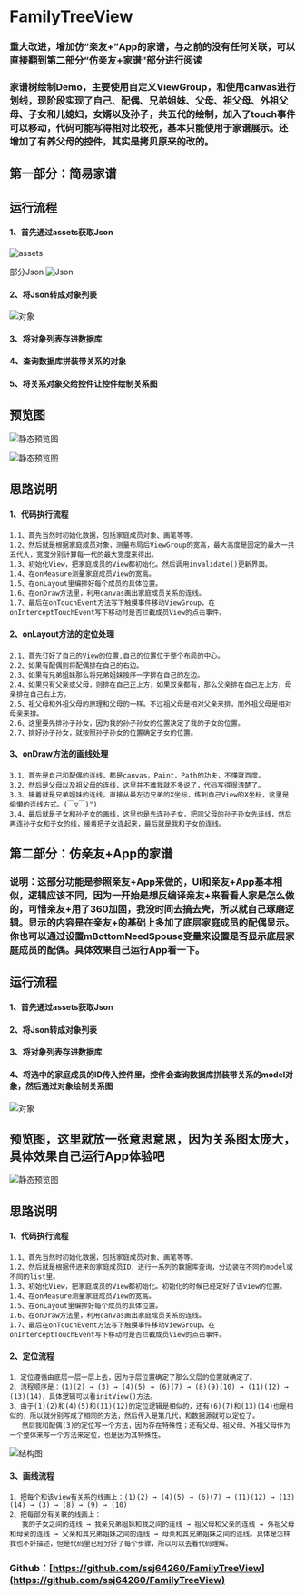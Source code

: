 # FamilyTreeView
### 重大改进，增加仿“亲友+”App的家谱，与之前的没有任何关联，可以直接翻到第二部分“仿亲友+家谱”部分进行阅读
### 家谱树绘制Demo，主要使用自定义ViewGroup，和使用canvas进行划线，现阶段实现了自己、配偶、兄弟姐妹、父母、祖父母、外祖父母、子女和儿媳妇，女婿以及孙子，共五代的绘制，加入了touch事件可以移动，代码可能写得相对比较死，基本只能使用于家谱展示。还增加了有养父母的控件，其实是拷贝原来的改的。

## 第一部分：简易家谱
## 运行流程

#### 1、首先通过assets获取Json
![assets](https://raw.githubusercontent.com/ssj64260/FamilyTreeView/master/image/QQ%E6%88%AA%E5%9B%BE20170602231531.png)

部分Json
![Json](https://raw.githubusercontent.com/ssj64260/FamilyTreeView/master/image/QQ%E6%88%AA%E5%9B%BE20170602231651.png)

#### 2、将Json转成对象列表
![对象](https://raw.githubusercontent.com/ssj64260/FamilyTreeView/master/image/QQ%E6%88%AA%E5%9B%BE20170602232244.png)

#### 3、将对象列表存进数据库
#### 4、查询数据库拼装带关系的对象
#### 5、将关系对象交给控件让控件绘制关系图

## 预览图

![静态预览图](https://raw.githubusercontent.com/ssj64260/FamilyTreeView/master/image/device-2017-06-23-155317.png)

![静态预览图](https://raw.githubusercontent.com/ssj64260/FamilyTreeView/master/image/device-2017-06-23-155343.png)


## 思路说明
#### 1、代码执行流程
	1.1、首先当然时初始化数据，包括家庭成员对象、画笔等等。
	1.2、然后就是根据家庭成员对象，测量布局后ViewGroup的宽高，最大高度是固定的最大一共五代人，宽度分别计算每一代的最大宽度来得出。
	1.3、初始化View，把家庭成员的View都初始化。然后调用invalidate()更新界面。
	1.4、在onMeasure测量家庭成员View的宽高。
	1.5、在onLayout里编排好每个成员的具体位置。
	1.6、在onDraw方法里，利用canvas画出家庭成员关系的连线。
	1.7、最后在onTouchEvent方法写下触摸事件移动ViewGroup，在onInterceptTouchEvent写下移动时是否拦截成员View的点击事件。
  
#### 2、onLayout方法的定位处理
	2.1、首先订好了自己的View的位置,自己的位置位于整个布局的中心。
	2.2、如果有配偶则将配偶排在自己的右边。
	2.3、如果有兄弟姐妹那么将兄弟姐妹按序一字排在自己的左边。
	2.4、如果只有父亲或父母，则排在自己正上方，如果双亲都有，那么父亲排在自己左上方，母亲排在自己右上方。
	2.5、祖父母和外祖父母的原理和父母的一样。不过祖父母是相对父亲来排，而外祖父母是相对母亲来排。
	2.6、这里要先排孙子孙女，因为我的孙子孙女的位置决定了我的子女的位置。
	2.7、排好孙子孙女，就按照孙子孙女的位置确定子女的位置。
	
#### 3、onDraw方法的画线处理
	3.1、首先是自己和配偶的连线，都是canvas，Paint，Path的功夫，不懂就百度。
	3.2、然后是父母以及祖父母的连线，这里并不难我就不多说了，代码写得很清楚了。
	3.3、接着就是兄弟姐妹的连线，直接从最左边兄弟的X坐标，练到自己View的X坐标，这里是偷懒的连线方式。(￣▽￣)")
	3.4、最后就是子女和孙子女的画线，这里也是先连孙子女，把同父母的孙子孙女先连线，然后再连孙子女和子女的线，接着把子女连起来，最后就是我和子女的连线。

	
	
## 第二部分：仿亲友+App的家谱
### 说明：这部分功能是参照亲友+App来做的，UI和亲友+App基本相似，逻辑应该不同，因为一开始是想反编译亲友+来看看人家是怎么做的，可惜亲友+用了360加固，我没时间去搞去壳，所以就自己琢磨逻辑。显示的内容是在亲友+的基础上多加了底层家庭成员的配偶显示。你也可以通过设置mBottomNeedSpouse变量来设置是否显示底层家庭成员的配偶。具体效果自己运行App看一下。

## 运行流程

#### 1、首先通过assets获取Json
#### 2、将Json转成对象列表
#### 3、将对象列表存进数据库
#### 4、将选中的家庭成员的ID传入控件里，控件会查询数据库拼装带关系的model对象，然后通过对象绘制关系图
![对象](https://raw.githubusercontent.com/ssj64260/FamilyTreeView/master/image/%E4%BB%BF%E4%BA%B2%E5%8F%8B%2BModel.png)

## 预览图，这里就放一张意思意思，因为关系图太庞大，具体效果自己运行App体验吧

![静态预览图](https://raw.githubusercontent.com/ssj64260/FamilyTreeView/master/image/%E4%BB%BF%E4%BA%B2%E5%8F%8B%2B%E9%A2%84%E8%A7%88%E5%9B%BE.png)

## 思路说明
#### 1、代码执行流程
	1.1、首先当然时初始化数据，包括家庭成员对象、画笔等等。
	1.2、然后就是根据传进来的家庭成员ID，进行一系列的数据库查询，分边装在不同的model或不同的list里。
	1.3、初始化View，把家庭成员的View都初始化。初始化的时候已经定好了该view的位置。
	1.4、在onMeasure测量家庭成员View的宽高。
	1.5、在onLayout里编排好每个成员的具体位置。
	1.6、在onDraw方法里，利用canvas画出家庭成员关系的连线。
	1.7、最后在onTouchEvent方法写下触摸事件移动ViewGroup，在onInterceptTouchEvent写下移动时是否拦截成员View的点击事件。
  
#### 2、定位流程
	1、定位遵循由底层一层一层上去，因为子层位置确定了那么父层的位置就确定了。
	2、流程顺序是：(1)(2) → (3) → (4)(5) → (6)(7) → (8)(9)(10) → (11)(12) → (13)(14)，具体逻辑可以看initView()方法。
	3、由于(1)(2)和(4)(5)和(11)(12)的定位逻辑是相似的，还有(6)(7)和(13)(14)也是相似的，所以就分别写成了相同的方法，然后传入是第几代，和数据源就可以定位了。
	   然后我和配偶(3)的定位写一个方法，因为存在特殊性；还有父母、祖父母、外祖父母作为一个整体来写一个方法来定位，也是因为其特殊性。
![结构图](https://raw.githubusercontent.com/ssj64260/FamilyTreeView/master/image/%E7%BB%93%E6%9E%84%E5%9B%BE.png)
	
#### 3、画线流程
	1、把每个和该view有关系的线画上：(1)(2) → (4)(5) → (6)(7) → (11)(12) → (13)(14) → (3) → (8) → (9) → (10)
	2、把每部分有关联的线画上：
	   我的子女之间的连线 → 我亲兄弟姐妹和我之间的连线 → 祖父母和父亲的连线 → 外祖父母和母亲的连线 → 父亲和其兄弟姐妹之间的连线 → 母亲和其兄弟姐妹之间的连线。具体是怎样我也不好描述，但是代码里已经分好了每个步骤，所以可以去看代码理解。
	
	
### Github：[https://github.com/ssj64260/FamilyTreeView](https://github.com/ssj64260/FamilyTreeView)



















